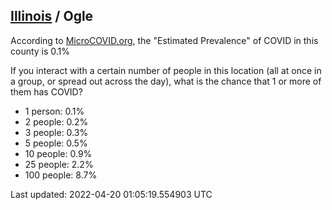 
## [Illinois](/united-states/illinois) / Ogle

According to [MicroCOVID.org](http://microcovid.org),
the "Estimated Prevalence" of COVID in this county is 0.1%

If you interact with a certain number of people in this location
(all at once in a group, or spread out across the day), what is the chance that
1 or more of them has COVID?

- 1 person: 0.1%
- 2 people: 0.2%
- 3 people: 0.3%
- 5 people: 0.5%
- 10 people: 0.9%
- 25 people: 2.2%
- 100 people: 8.7%

Last updated: 2022-04-20 01:05:19.554903 UTC
